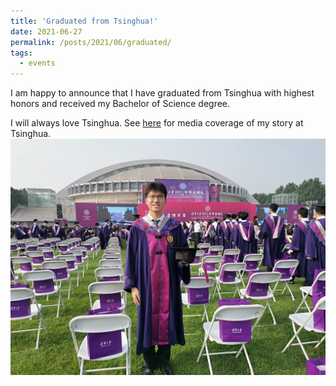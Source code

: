 ```yaml
---
title: 'Graduated from Tsinghua!'
date: 2021-06-27
permalink: /posts/2021/06/graduated/
tags:
  - events
---
```

I am happy to announce that I have graduated from Tsinghua with highest honors and received my Bachelor of Science degree.


I will always love Tsinghua. See [here](https://www.tsinghua.edu.cn/info/2275/85312.htm) for media coverage of my story at Tsinghua.
![graudation](/images/graduation.jpg)
